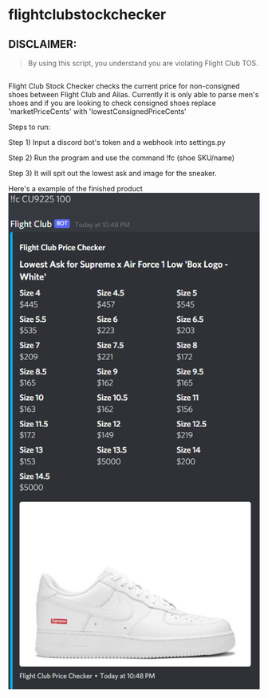 # flightclubstockchecker
## DISCLAIMER:
> By using this script, you understand you are violating Flight Club TOS.
##
Flight Club Stock Checker checks the current price for non-consigned shoes between Flight Club and Alias.
Currently it is only able to parse men's shoes and if you are looking to check consigned shoes replace 'marketPriceCents' with 'lowestConsignedPriceCents'

Steps to run:

Step 1) Input a discord bot's token and a webhook into settings.py

Step 2) Run the program and use the command !fc (shoe SKU/name)

Step 3) It will spit out the lowest ask and image for the sneaker.



Here's a example of the finished product
![image info](./webhook.png)
